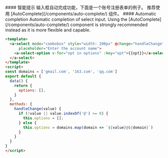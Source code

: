 
<cn>
#### 智能提示
输入框自动完成功能，下面是一个账号注册表单的例子。
推荐使用 [AutoComplete](/components/auto-complete/) 组件。
</cn>

<us>
#### Automatic completion
Automatic completion of select input.
Using the [AutoComplete](/components/auto-complete/) component is strongly recommended instead as it is more flexible and capable.
</us>

```html
<template>
  <a-select mode="combobox" style="width: 200px" @change="handleChange" :filterOption="false"
      placeholder="Enter the account name">
    <a-select-option v-for="opt in options" :key="opt">{{opt}}</a-select-option>
  </a-select>
</template>
<script>
const domains = ['gmail.com', '163.com', 'qq.com']
export default {
  data() {
    return {
      options: [],
    }
  },
  methods: {
    handleChange(value) {
      if (!value || value.indexOf('@') >= 0) {
        this.options = [];
      } else {
        this.options = domains.map(domain => `${value}@${domain}`)
      }
    }
  }
}
</script>
```

